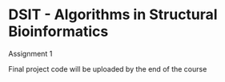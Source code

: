 # DSIT - Algorithms in Structural Bioinformatics

Assignment 1

Final project code will be uploaded by the end of the course
